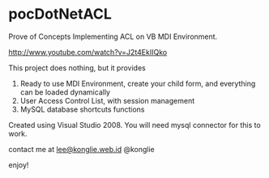 pocDotNetACL
============

Prove of Concepts Implementing ACL on VB MDI Environment.

http://www.youtube.com/watch?v=J2t4EkIIQko

This project does nothing, but it provides

1. Ready to use MDI Environment, create your child form, and everything can be loaded dynamically
2. User Access Control List, with session management
3. MySQL database shortcuts functions

Created using Visual Studio 2008.
You will need mysql connector for this to work.

contact me at lee@konglie.web.id
@konglie

enjoy!
